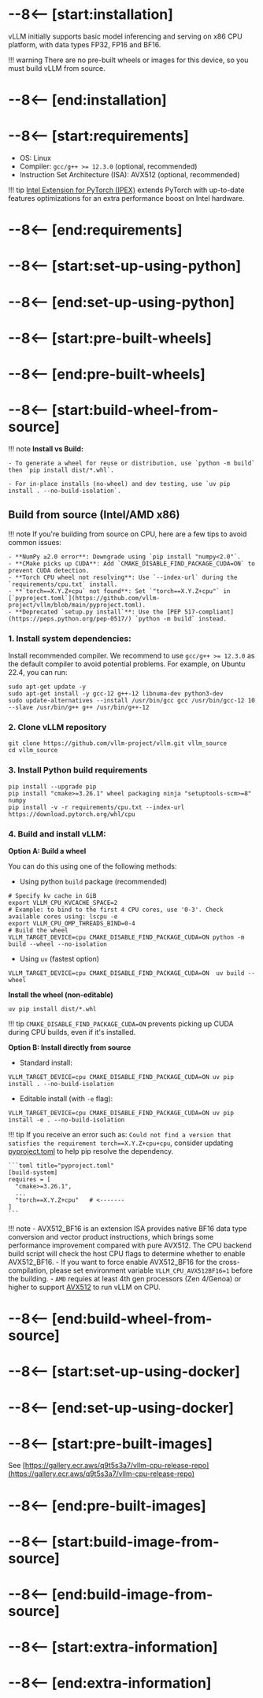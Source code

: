 # --8<-- [start:installation]

vLLM initially supports basic model inferencing and serving on x86 CPU platform, with data types FP32, FP16 and BF16.

!!! warning
    There are no pre-built wheels or images for this device, so you must build vLLM from source.

# --8<-- [end:installation]
# --8<-- [start:requirements]

- OS: Linux
- Compiler: `gcc/g++ >= 12.3.0` (optional, recommended)
- Instruction Set Architecture (ISA): AVX512 (optional, recommended)

!!! tip
    [Intel Extension for PyTorch (IPEX)](https://github.com/intel/intel-extension-for-pytorch) extends PyTorch with up-to-date features optimizations for an extra performance boost on Intel hardware.

# --8<-- [end:requirements]
# --8<-- [start:set-up-using-python]

# --8<-- [end:set-up-using-python]
# --8<-- [start:pre-built-wheels]

# --8<-- [end:pre-built-wheels]
# --8<-- [start:build-wheel-from-source]

!!! note
    **Install vs Build:**

    - To generate a wheel for reuse or distribution, use `python -m build` then `pip install dist/*.whl`.

    - For in-place installs (no-wheel) and dev testing, use `uv pip install . --no-build-isolation`.


## Build from source (Intel/AMD x86)

!!! note
    If you're building from source on CPU, here are a few tips to avoid common issues:

    - **NumPy ≥2.0 error**: Downgrade using `pip install "numpy<2.0"`.
    - **CMake picks up CUDA**: Add `CMAKE_DISABLE_FIND_PACKAGE_CUDA=ON` to prevent CUDA detection.
    - **Torch CPU wheel not resolving**: Use `--index-url` during the `requirements/cpu.txt` install.
    - **`torch==X.Y.Z+cpu` not found**: Set `"torch==X.Y.Z+cpu"` in [`pyproject.toml`](https://github.com/vllm-project/vllm/blob/main/pyproject.toml).
    - **Deprecated `setup.py install`**: Use the [PEP 517-compliant](https://peps.python.org/pep-0517/) `python -m build` instead.



### 1. Install system dependencies:
 Install recommended compiler. We recommend to use `gcc/g++ >= 12.3.0` as the default compiler to avoid potential problems. For example, on Ubuntu 22.4, you can run:

```console
sudo apt-get update -y
sudo apt-get install -y gcc-12 g++-12 libnuma-dev python3-dev
sudo update-alternatives --install /usr/bin/gcc gcc /usr/bin/gcc-12 10 --slave /usr/bin/g++ g++ /usr/bin/g++-12
```
### 2. Clone vLLM repository

```console
git clone https://github.com/vllm-project/vllm.git vllm_source
cd vllm_source
```
### 3. Install Python build requirements 
```console 
pip install --upgrade pip
pip install "cmake>=3.26.1" wheel packaging ninja "setuptools-scm>=8" numpy
pip install -v -r requirements/cpu.txt --index-url https://download.pytorch.org/whl/cpu
```
### 4. Build and install vLLM:
**Option A: Build a wheel**

You can do this using one of the following methods: 

- Using python `build` package (recommended)   
```console
# Specify kv cache in GiB
export VLLM_CPU_KVCACHE_SPACE=2
# Example: to bind to the first 4 CPU cores, use '0-3'. Check available cores using: lscpu -e
export VLLM_CPU_OMP_THREADS_BIND=0-4 
# Build the wheel
VLLM_TARGET_DEVICE=cpu CMAKE_DISABLE_FIND_PACKAGE_CUDA=ON python -m build --wheel --no-isolation
```
- Using `uv` (fastest option)
```
VLLM_TARGET_DEVICE=cpu CMAKE_DISABLE_FIND_PACKAGE_CUDA=ON  uv build --wheel

```
**Install the wheel (non-editable)**
```
uv pip install dist/*.whl
```
!!! tip 
    `CMAKE_DISABLE_FIND_PACKAGE_CUDA=ON` prevents picking up CUDA during CPU builds, even if it's installed.

**Option B: Install directly from source**

- Standard install:
```console
VLLM_TARGET_DEVICE=cpu CMAKE_DISABLE_FIND_PACKAGE_CUDA=ON uv pip install . --no-build-isolation
```
- Editable install (with `-e` flag): 
```console
VLLM_TARGET_DEVICE=cpu CMAKE_DISABLE_FIND_PACKAGE_CUDA=ON uv pip install -e . --no-build-isolation
```

!!! tip
    If you receive an error such as: `Could not find a version that satisfies the requirement torch==X.Y.Z+cpu+cpu`, consider updating [pyproject.toml](https://github.com/vllm-project/vllm/blob/main/pyproject.toml) to help pip resolve the dependency.

    ```toml title="pyproject.toml"
    [build-system]
    requires = [
      "cmake>=3.26.1",
      ...
      "torch==X.Y.Z+cpu"   # <-------
    ]
    ```

!!! note
    - AVX512_BF16 is an extension ISA provides native BF16 data type conversion and vector product instructions, which brings some performance improvement compared with pure AVX512. The CPU backend build script will check the host CPU flags to determine whether to enable AVX512_BF16.
    - If you want to force enable AVX512_BF16 for the cross-compilation, please set environment variable `VLLM_CPU_AVX512BF16=1` before the building.
    - `AMD` requies at least 4th gen processors (Zen 4/Genoa) or higher to support [AVX512](https://www.phoronix.com/review/amd-zen4-avx512) to run vLLM on CPU.

# --8<-- [end:build-wheel-from-source]
# --8<-- [start:set-up-using-docker]

# --8<-- [end:set-up-using-docker]
# --8<-- [start:pre-built-images]

See [https://gallery.ecr.aws/q9t5s3a7/vllm-cpu-release-repo](https://gallery.ecr.aws/q9t5s3a7/vllm-cpu-release-repo)

# --8<-- [end:pre-built-images]
# --8<-- [start:build-image-from-source]

# --8<-- [end:build-image-from-source]
# --8<-- [start:extra-information]
# --8<-- [end:extra-information]
